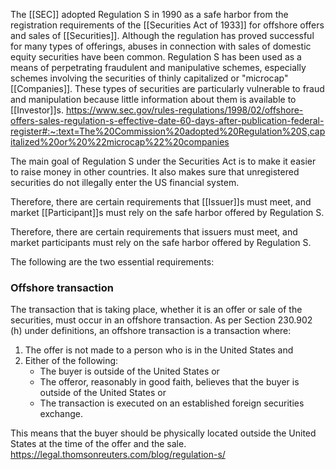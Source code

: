 The [[SEC]] adopted Regulation S in 1990 as a safe harbor from the registration requirements of the [[Securities Act of 1933]] for offshore offers and sales of [[Securities]]. Although the regulation has proved successful for many types of offerings, abuses in connection with sales of domestic equity securities have been common. Regulation S has been used as a means of perpetrating fraudulent and manipulative schemes, especially schemes involving the securities of thinly capitalized or "microcap" [[Companies]]. These types of securities are particularly vulnerable to fraud and manipulation because little information about them is available to [[Investor]]s.
https://www.sec.gov/rules-regulations/1998/02/offshore-offers-sales-regulation-s-effective-date-60-days-after-publication-federal-register#:~:text=The%20Commission%20adopted%20Regulation%20S,capitalized%20or%20%22microcap%22%20companies

The main goal of Regulation S under the Securities Act is to make it easier to raise money in other countries. It also makes sure that unregistered securities do not illegally enter the US financial system.

Therefore, there are certain requirements that [[Issuer]]s must meet, and market [[Participant]]s must rely on the safe harbor offered by Regulation S.

Therefore, there are certain requirements that issuers must meet, and market participants must rely on the safe harbor offered by Regulation S.

The following are the two essential requirements:

### Offshore transaction

The transaction that is taking place, whether it is an offer or sale of the securities, must occur in an offshore transaction. As per Section 230.902 (h) under definitions, an offshore transaction is a transaction where:

1. The offer is not made to a person who is in the United States and
2. Either of the following:
    - The buyer is outside of the United States or
    - The offeror, reasonably in good faith, believes that the buyer is outside of the United States or
    - The transaction is executed on an established foreign securities exchange.

This means that the buyer should be physically located outside the United States at the time of the offer and the sale.
https://legal.thomsonreuters.com/blog/regulation-s/